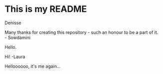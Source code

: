 # This is my README

Denisse

Many thanks for creating this repository - such an honour to be a part of it. - Sowdamini

Hello.


Hi! -Laura

Helloooooo, it's me again...

